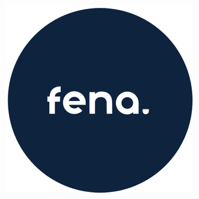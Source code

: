 <p align="center">
  <a href="https://fena.co"><img src="https://raw.githubusercontent.com/fena-co/.github/develop/profile/fena-logo.png"></a>
</p>
